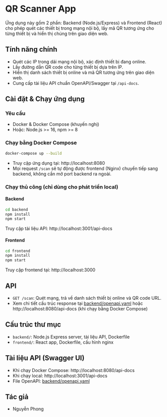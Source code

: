 
# QR Scanner App

Ứng dụng này gồm 2 phần: Backend (Node.js/Express) và Frontend (React) cho phép quét các thiết bị trong mạng nội bộ, lấy mã QR tương ứng cho từng thiết bị và hiển thị chúng trên giao diện web.

## Tính năng chính
- Quét các IP trong dải mạng nội bộ, xác định thiết bị đang online.
- Lấy đường dẫn QR code cho từng thiết bị dựa trên IP.
- Hiển thị danh sách thiết bị online và mã QR tương ứng trên giao diện web.
- Cung cấp tài liệu API chuẩn OpenAPI/Swagger tại `/api-docs`.

## Cài đặt & Chạy ứng dụng

### Yêu cầu
- Docker & Docker Compose (khuyến nghị)
- Hoặc: Node.js >= 16, npm >= 8


### Chạy bằng Docker Compose
```bash
docker-compose up --build
```
- Truy cập ứng dụng tại: http://localhost:8080
- Mọi request `/scan` sẽ tự động được frontend (Nginx) chuyển tiếp sang backend, không cần mở port backend ra ngoài.


### Chạy thủ công (chỉ dùng cho phát triển local)
#### Backend
```bash
cd backend
npm install
npm start
```
Truy cập tài liệu API: http://localhost:3001/api-docs

#### Frontend
```bash
cd frontend
npm install
npm start
```
Truy cập frontend tại: http://localhost:3000


## API
- `GET /scan`: Quét mạng, trả về danh sách thiết bị online và QR code URL.
- Xem chi tiết cấu trúc response tại [backend/openapi.yaml](backend/openapi.yaml) hoặc http://localhost:8080/api-docs (khi chạy bằng Docker Compose)

## Cấu trúc thư mục
- `backend/`: Node.js Express server, tài liệu API, Dockerfile
- `frontend/`: React app, Dockerfile, cấu hình nginx


## Tài liệu API (Swagger UI)
- Khi chạy Docker Compose: http://localhost:8080/api-docs
- Khi chạy local: http://localhost:3001/api-docs
- File OpenAPI: [backend/openapi.yaml](backend/openapi.yaml)

## Tác giả
- Nguyễn Phong
